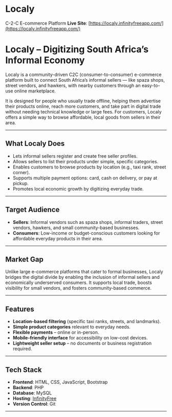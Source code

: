 # Localy
C-2-C E-commerce Platform
**Live Site**: [https://localy.infinityfreeapp.com/](https://localy.infinityfreeapp.com/)

# Localy – Digitizing South Africa’s Informal Economy

Localy is a community-driven C2C (consumer-to-consumer) e-commerce platform built to connect South Africa’s informal sellers — like spaza shops, street vendors, and hawkers, with nearby customers through an easy-to-use online marketplace.

It is designed for people who usually trade offline, helping them advertise their products online, reach more customers, and take part in digital trade without needing technical knowledge or large fees. For customers, Localy offers a simple way to browse affordable, local goods from sellers in their area.

---

## What Localy Does

- Lets informal sellers register and create free seller profiles.
- Allows sellers to list their products under simple, specific categories.
- Enables customers to browse products by location (e.g., taxi rank, street corner).
- Supports multiple payment options: card, cash on delivery, or pay at pickup.
- Promotes local economic growth by digitizing everyday trade.

---

## Target Audience

- **Sellers**: Informal vendors such as spaza shops, informal traders, street vendors, hawkers, and small community-based businesses.
- **Consumers**: Low-income or budget-conscious customers looking for affordable everyday products in their area.

---

## Market Gap

Unlike large e-commerce platforms that cater to formal businesses, Localy bridges the digital divide by enabling the inclusion of informal sellers and economically underserved consumers. It supports local trade, boosts visibility for small vendors, and fosters community-based commerce.

---

## Features

- **Location-based filtering** (specific taxi ranks, streets, and landmarks).
- **Simple product categories** relevant to everyday needs.
- **Flexible payments** – online or in-person.
- **Mobile-friendly interface** for accessibility on low-cost devices.
- **Lightweight seller setup** – no documents or business registration required.

---

## Tech Stack

- **Frontend**: HTML, CSS, JavaScript, Bootstrap
- **Backend**: PHP
- **Database**: MySQL
- **Hosting**: [InfinityFree](https://www.infinityfree.net)
- **Version Control**: Git

---
